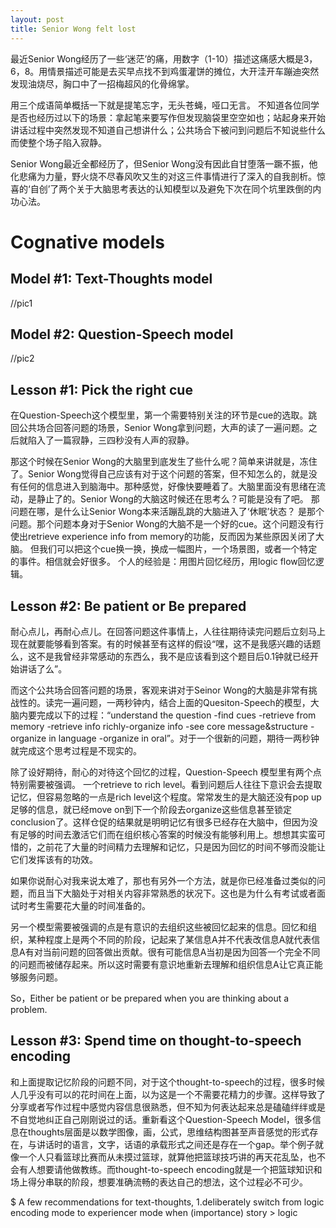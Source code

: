 ```yaml
---
layout: post
title: Senior Wong felt lost
---
```


最近Senior Wong经历了一些‘迷茫’的痛，用数字（1-10）描述这痛感大概是3，6，8。用情景描述可能是去买早点找不到鸡蛋灌饼的摊位，大开洼开车蹦迪突然发现油烧尽，胸口中了一招梅超风的化骨绵掌。

用三个成语简单概括一下就是提笔忘字，无头苍蝇，哑口无言。
不知道各位同学是否也经历过以下的场景：拿起笔来要写作但发现脑袋里空空如也；站起身来开始讲话过程中突然发现不知道自己想讲什么；公共场合下被问到问题后不知说些什么而使整个场子陷入寂静。

Senior Wong最近全都经历了，但Senior Wong没有因此自甘堕落一蹶不振，他化悲痛为力量，野火烧不尽春风吹又生的对这三件事情进行了深入的自我剖析。惊喜的‘自创’了两个关于大脑思考表达的认知模型以及避免下次在同个坑里跌倒的内功心法。

# Cognative models # 
## Model #1: Text-Thoughts model ##
//pic1

## Model #2: Question-Speech model ##
//pic2


## Lesson #1: Pick the right cue ##
在Question-Speech这个模型里，第一个需要特别关注的环节是cue的选取。跳回公共场合回答问题的场景，Senior Wong拿到问题，大声的读了一遍问题。之后就陷入了一篇寂静，三四秒没有人声的寂静。

那这个时候在Senior Wong的大脑里到底发生了些什么呢？简单来讲就是，冻住了。Senior Wong觉得自己应该有对于这个问题的答案，但不知怎么的，就是没有任何的信息进入到脑海中。那种感觉，好像快要睡着了。大脑里面没有思绪在流动，是静止了的。Senior Wong的大脑这时候还在思考么？可能是没有了吧。
那问题在哪，是什么让Senior Wong本来活蹦乱跳的大脑进入了‘休眠’状态？
是那个问题。那个问题本身对于Senior Wong的大脑不是一个好的cue。这个问题没有行使出retrieve experience info from memory的功能，反而因为某些原因关闭了大脑。
但我们可以把这个cue换一换，换成一幅图片，一个场景图，或者一个特定的事件。相信就会好很多。
个人的经验是：用图片回忆经历，用logic flow回忆逻辑。


## Lesson #2: Be patient or Be prepared ##
耐心点儿，再耐心点儿。在回答问题这件事情上，人往往期待读完问题后立刻马上现在就要能够看到答案。有的时候甚至有这样的假设“嘿，这不是我感兴趣的话题么，这不是我曾经非常感动的东西么，我不是应该看到这个题目后0.1钟就已经开始讲话了么”。

而这个公共场合回答问题的场景，客观来讲对于Seinor Wong的大脑是非常有挑战性的。读完一遍问题，一两秒钟内，结合上面的Quesiton-Speech的模型，大脑内要完成以下的过程：“understand the question -find cues -retrieve from memory -retrieve info richly-organize info -see core message&structure -organize in language -organize in oral”。对于一个很新的问题，期待一两秒钟就完成这个思考过程是不现实的。 

除了设好期待，耐心的对待这个回忆的过程，Question-Speech 模型里有两个点特别需要被强调。
一个retrieve to rich level。看到问题后人往往下意识会去提取记忆，但容易忽略的一点是rich level这个程度。常常发生的是大脑还没有pop up足够的信息，就已经move on到下一个阶段去organize这些信息甚至锁定conclusion了。这样仓促的结果就是明明记忆有很多已经存在大脑中，但因为没有足够的时间去激活它们而在组织核心答案的时候没有能够利用上。想想其实蛮可惜的，之前花了大量的时间精力去理解和记忆，只是因为回忆的时间不够而没能让它们发挥该有的功效。

如果你说耐心对我来说太难了，那也有另外一个方法，就是你已经准备过类似的问题，而且当下大脑处于对相关内容非常熟悉的状况下。这也是为什么有考试或者面试时考生需要花大量的时间准备的。

另一个模型需要被强调的点是有意识的去组织这些被回忆起来的信息。回忆和组织，某种程度上是两个不同的阶段，记起来了某信息A并不代表改信息A就代表信息A有对当前问题的回答做出贡献。很有可能信息A当初是因为回答一个完全不同的问题而被储存起来。所以这时需要有意识地重新去理解和组织信息A让它真正能够服务问题。 

So，Either be patient or be prepared when you are thinking about a problem. 

## Lesson #3: Spend time on thought-to-speech encoding ##
和上面提取记忆阶段的问题不同，对于这个thought-to-speech的过程，很多时候人几乎没有可以的花时间在上面，以为这是一个不需要花精力的步骤。这样导致了分享或者写作过程中感觉内容信息很熟悉，但不知为何表达起来总是磕磕绊绊或是不自觉地纠正自己刚刚说过的话。重新看这个Question-Speech Model，很多信息在thoughts层面是以数学图像，画，公式，思维结构图甚至声音感觉的形式存在，与讲话时的语言，文字，话语的承载形式之间还是存在一个gap。举个例子就像一个人只看篮球比赛而从未摸过篮球，就算他把篮球技巧讲的再天花乱坠，也不会有人想要请他做教练。而thought-to-speech encoding就是一个把篮球知识和场上得分串联的阶段，想要准确流畅的表达自己的想法，这个过程必不可少。







$ A few recommendations for text-thoughts,
1.deliberately switch from logic encoding mode to experiencer mode when (importance) story > logic 







